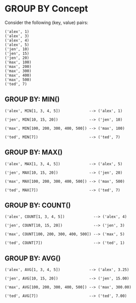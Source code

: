 # GROUP BY Concept

Consider the following (key, value) pairs:

```
('alex', 1)
('alex', 3)
('alex', 4)
('alex', 5)
('jen', 10)
('jen', 15)
('jen', 20)
('max', 100)
('max', 200)
('max', 300)
('max', 400)
('max', 500)
('ted', 7)
```

## GROUP BY: MIN()

```
('alex', MIN[1, 3, 4, 5])             --> ('alex', 1)

('jen', MIN[10, 15, 20])              --> ('jen', 10)

('max', MIN[100, 200, 300, 400, 500]) --> ('max', 100)

('ted', MIN[7])                       --> ('ted', 7)
```

## GROUP BY: MAX()

```
('alex', MAX[1, 3, 4, 5])             --> ('alex', 5)

('jen', MAX[10, 15, 20])              --> ('jen', 20)

('max', MAX[100, 200, 300, 400, 500]) --> ('max', 500)

('ted', MAX[7])                       --> ('ted', 7)
```


## GROUP BY: COUNT()

```
('alex', COUNT[1, 3, 4, 5])             --> ('alex', 4)

('jen', COUNT[10, 15, 20])              --> ('jen', 3)

('max', COUNT[100, 200, 300, 400, 500]) --> ('max', 5)

('ted', COUNT[7])                       --> ('ted', 1)

```


## GROUP BY: AVG()

```
('alex', AVG[1, 3, 4, 5])             --> ('alex', 3.25)

('jen', AVG[10, 15, 20])              --> ('jen', 15.00)

('max', AVG[100, 200, 300, 400, 500]) --> ('max', 300.00)

('ted', AVG[7])                       --> ('ted', 7.00)
```
